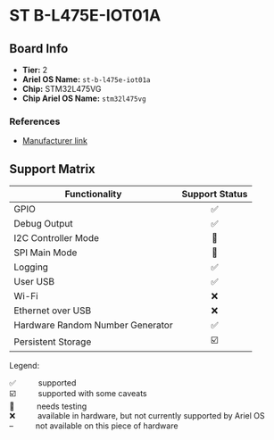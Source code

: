 # ST B-L475E-IOT01A

## Board Info

- **Tier:** 2
- **Ariel OS Name:** `st-b-l475e-iot01a`
- **Chip:** STM32L475VG
- **Chip Ariel OS Name:** `stm32l475vg`

### References

- [Manufacturer link](https://web.archive.org/web/20250402084429/https://www.st.com/en/evaluation-tools/b-l475e-iot01a.html)

## Support Matrix

|Functionality|Support Status|
|---|:---:|
|GPIO|<span title="supported">✅</span>|
|Debug Output|<span title="supported">✅</span>|
|I2C Controller Mode|<span title="needs testing">🚦</span>|
|SPI Main Mode|<span title="needs testing">🚦</span>|
|Logging|<span title="supported">✅</span>|
|User USB|<span title="supported">✅</span>|
|Wi-Fi|<span title="available in hardware, but not currently supported by Ariel OS">❌</span>|
|Ethernet over USB|<span title="available in hardware, but not currently supported by Ariel OS">❌</span>|
|Hardware Random Number Generator|<span title="supported">✅</span>|
|Persistent Storage|<span title="supported with some caveats">☑️</span>|

<p>Legend:</p>

<dl>
  <div>
    <dt>✅</dt><dd>supported</dd>
  </div>
  <div>
    <dt>☑️</dt><dd>supported with some caveats</dd>
  </div>
  <div>
    <dt>🚦</dt><dd>needs testing</dd>
  </div>
  <div>
    <dt>❌</dt><dd>available in hardware, but not currently supported by Ariel OS</dd>
  </div>
  <div>
    <dt>–</dt><dd>not available on this piece of hardware</dd>
  </div>
</dl>
<style>
dt, dd {
  display: inline;
}
</style>